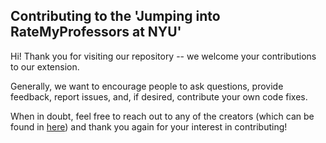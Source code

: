 ## Contributing to the 'Jumping into RateMyProfessors at NYU'

Hi! Thank you for visiting our repository -- we welcome your contributions to our extension. 

Generally, we want to encourage people to ask questions, provide feedback, report issues, and, if desired, contribute your own code fixes. 

When in doubt, feel free to reach out to any of the creators (which can be found in [here](AUTHORS.md)) and thank you again for your interest in contributing!

